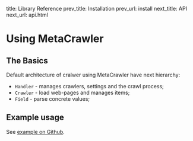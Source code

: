 title:      Library Reference
prev_title: Installation
prev_url:   install
next_title: API
next_url:   api.html


# Using MetaCrawler #

## The Basics ##

Default architecture of cralwer using MetaCrawler have next hierarchy:

- `Handler` - manages crawlers, settings and the crawl process;
- `Crawler` - load web-pages and manages items;
- `Field` - parse concrete values;

## Example usage ##

See [example on Github](https://github.com/pyvim/metacrawler/tree/master/metacrawler/template).
